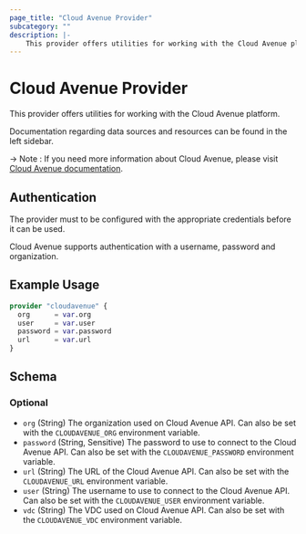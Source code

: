 ```yaml
---
page_title: "Cloud Avenue Provider"
subcategory: ""
description: |-
    This provider offers utilities for working with the Cloud Avenue platform.
---
```


# Cloud Avenue Provider

This provider offers utilities for working with the Cloud Avenue platform.

Documentation regarding data sources and resources can be found in the left sidebar.

 -> Note : If you need more information about Cloud Avenue, please visit [Cloud Avenue documentation](https://wiki.cloudavenue.orange-business.com/w/index.php/Accueil).

## Authentication

The provider must to be configured with the appropriate credentials before it can be used.

Cloud Avenue supports authentication with a username, password and organization.

## Example Usage

```terraform
provider "cloudavenue" {
  org      = var.org
  user     = var.user
  password = var.password
  url      = var.url
}
```

<!-- schema generated by tfplugindocs -->
## Schema

### Optional

- `org` (String) The organization used on Cloud Avenue API. Can also be set with the `CLOUDAVENUE_ORG` environment variable.
- `password` (String, Sensitive) The password to use to connect to the Cloud Avenue API. Can also be set with the `CLOUDAVENUE_PASSWORD` environment variable.
- `url` (String) The URL of the Cloud Avenue API. Can also be set with the `CLOUDAVENUE_URL` environment variable.
- `user` (String) The username to use to connect to the Cloud Avenue API. Can also be set with the `CLOUDAVENUE_USER` environment variable.
- `vdc` (String) The VDC used on Cloud Avenue API. Can also be set with the `CLOUDAVENUE_VDC` environment variable.
